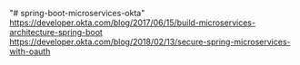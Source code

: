 "# spring-boot-microservices-okta" 
https://developer.okta.com/blog/2017/06/15/build-microservices-architecture-spring-boot
https://developer.okta.com/blog/2018/02/13/secure-spring-microservices-with-oauth

